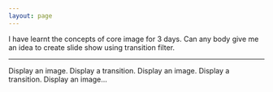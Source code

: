 ```yaml
---
layout: page
---
```


I have learnt the concepts of core image for 3 days. Can any body give me an idea to create slide show using transition filter.

----

Display an image. Display a transition. Display an image. Display a transition. Display an image...
